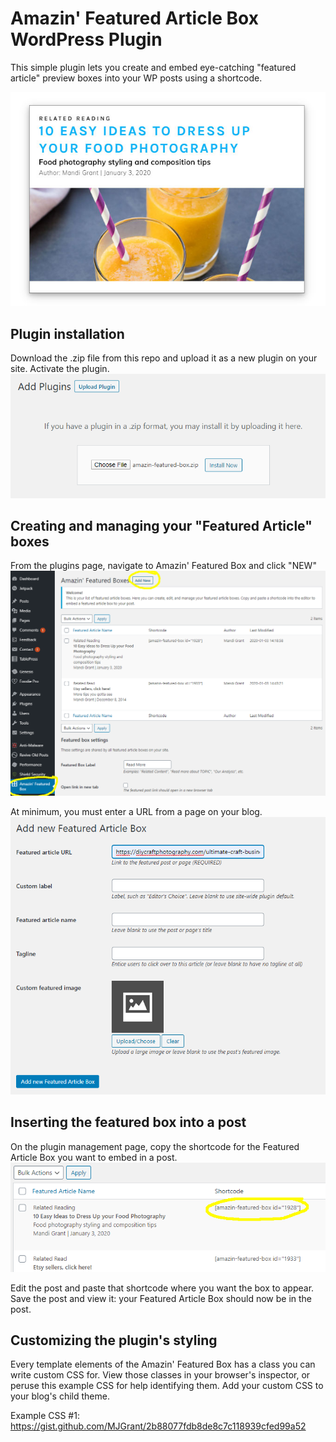 # Amazin' Featured Article Box WordPress Plugin
This simple plugin lets you create and embed eye-catching "featured article" preview boxes into your WP posts using a shortcode. 

![alt text](samples/amazin-featured-article-box-sample1.jpg "Amazin Featured Box in action")

## Plugin installation
Download the .zip file from this repo and upload it as a new plugin on your site. Activate the plugin. 
![alt text](samples/upload-zip.png "Upload the plugin's zip file")

## Creating and managing your "Featured Article" boxes
From the plugins page, navigate to Amazin' Featured Box and click "NEW"
![alt text](samples/amazin-management-page.png "Create a new one")

At minimum, you must enter a URL from a page on your blog. 
![alt text](samples/add-new-featured-box.png "Creating an Amazin Featured Box")

## Inserting the featured box into a post
On the plugin management page, copy the shortcode for the Featured Article Box you want to embed in a post.
![alt text](samples/select-shortcode.png "Copy and paste this shortcode into your post")

Edit the post and paste that shortcode where you want the box to appear. Save the post and view it: your Featured Article Box should now be in the post. 

## Customizing the plugin's styling
Every template elements of the Amazin' Featured Box has a class you can write custom CSS for. View those classes in your browser's inspector, or peruse this example CSS for help identifying them. Add your custom CSS to your blog's child theme.

Example CSS #1:
https://gist.github.com/MJGrant/2b88077fdb8de8c7c118939cfed99a52
